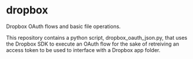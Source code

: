 # dropbox
Dropbox OAuth flows and basic file operations.

This repository contains a python script, dropbox_oauth_json.py, that uses the Dropbox SDK to execute an OAuth flow for the sake of retreiving an access token to be used
to interface with a Dropbox app folder.
